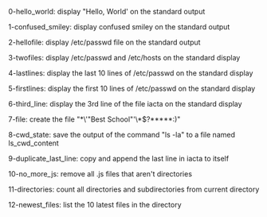 0-hello_world:
    display "Hello, World' on the 
    standard output

1-confused_smiley:
    display confused smiley on the 
    standard output

2-hellofile:
    display /etc/passwd file on the 
    standard output

3-twofiles:
    display /etc/passwd and /etc/hosts on
    the standard display

4-lastlines:
    display the last 10 lines of
    /etc/passwd on the standard display

5-firstlines:
    display the first 10 lines of 
    /etc/passwd on the standard display

6-third_line:
    display the 3rd line of the file
    iacta on the standard display

7-file:
    create the file "\*\\'"Best School"\'\\*$\?\*\*\*\*\*:)"

8-cwd_state:
    save the output of the command
    "ls -la" to a file named 
    ls_cwd_content

9-duplicate_last_line:
    copy and append the last line in 
    iacta to itself 

10-no_more_js:
    remove all .js files that aren't 
    directories

11-directories:
    count all directories and
    subdirectories from current directory

12-newest_files:
    list the 10 latest files in the
    directory
